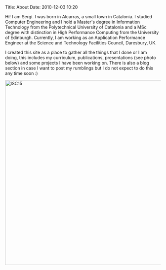 Title: About
Date: 2010-12-03 10:20


Hi! I am Sergi. I was born in Alcarras, a small town in Catalonia. I studied Computer Engineering and I hold a Master's degree in Information Technology from the Polytechnical University of Catalonia and a MSc degree with distinction in High Performance Computing from the University of Edinburgh.
Currently, I am working as an Application Performance Engineer at the Science and Technology Facilities Council, Daresbury, UK.

I created this site as a place to gather all the things that I done or I am doing, this includes my curriculum, publications, presentations (see photo below) and some projects I have been working on. There is also a blog section in case I want to post my rumblings but I do not expect to do this any time soon :)



<img src="images/isctalk.jpg" alt="ISC15" style="width: 600px;display:block;margin-left:auto;margin-right:auto;"/>

